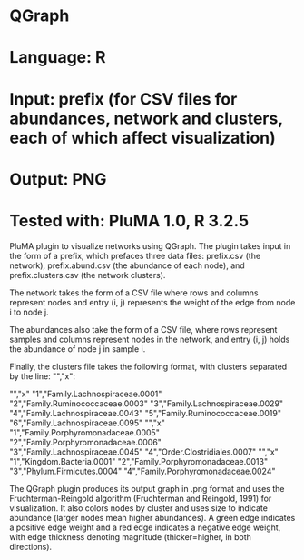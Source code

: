 # QGraph
# Language: R
# Input: prefix (for CSV files for abundances, network and clusters, each of which affect visualization)
# Output: PNG
# Tested with: PluMA 1.0, R 3.2.5

PluMA plugin to visualize networks using QGraph.  The plugin takes input in the form of a prefix,
which prefaces three data files: prefix.csv (the network), prefix.abund.csv (the abundance of each node),
and prefix.clusters.csv (the network clusters).

The network takes the form of a CSV file where rows and columns represent nodes and entry (i, j) 
represents the weight of the edge from node i to node j.

The abundances also take the form of a CSV file, where rows represent samples and columns represent nodes
in the network, and entry (i, j) holds the abundance of node j in sample i.

Finally, the clusters file takes the following format, with clusters separated by the line: "","x":

"","x"
"1","Family.Lachnospiraceae.0001"
"2","Family.Ruminococcaceae.0003"
"3","Family.Lachnospiraceae.0029"
"4","Family.Lachnospiraceae.0043"
"5","Family.Ruminococcaceae.0019"
"6","Family.Lachnospiraceae.0095"
"","x"
"1","Family.Porphyromonadaceae.0005"
"2","Family.Porphyromonadaceae.0006"
"3","Family.Lachnospiraceae.0045"
"4","Order.Clostridiales.0007"
"","x"
"1","Kingdom.Bacteria.0001"
"2","Family.Porphyromonadaceae.0013"
"3","Phylum.Firmicutes.0004"
"4","Family.Porphyromonadaceae.0024"

The QGraph plugin produces its output graph in .png format and uses the Fruchterman-Reingold algorithm
(Fruchterman and Reingold, 1991) for visualization.  It also colors nodes by cluster and uses size to
indicate abundance (larger nodes mean higher abundances).  A green edge indicates a positive edge weight
and a red edge indicates a negative edge weight, with edge thickness denoting magnitude (thicker=higher,
in both directions).
